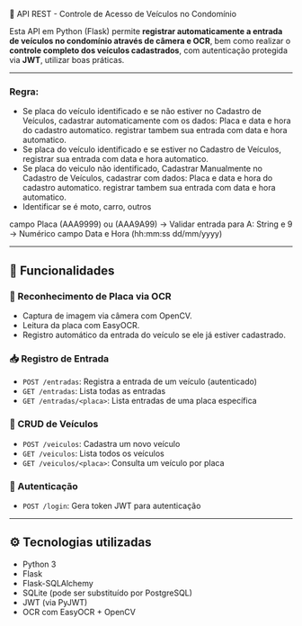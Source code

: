  🚗 API REST - Controle de Acesso de Veículos no Condomínio

Esta API em Python (Flask) permite **registrar automaticamente a entrada de veículos no condomínio através de câmera e OCR**, 
bem como realizar o **controle completo dos veículos cadastrados**, com autenticação protegida via **JWT**, utilizar boas práticas.

---
### Regra:
- Se placa do veículo identificado e se não estiver no Cadastro de Veículos, cadastrar automaticamente com os dados: Placa  e data e hora do cadastro automatico. registrar tambem sua entrada com data e hora automatico.
- Se placa do veículo identificado e se estiver no Cadastro de Veículos, registrar sua entrada com data e hora automatico.
- Se placa do veiculo não identificado, Cadastrar Manualmente no Cadastro de Veículos, cadastrar com dados: Placa e data e hora do cadastro automatico. registrar tambem sua entrada com data e hora automatico.
- Identificar se é moto, carro, outros 

campo Placa (AAA9999) ou (AAA9A99) -> Validar entrada para A: String e 9 -> Numérico
campo Data e Hora (hh:mm:ss dd/mm/yyyy) 

---

## 🔧 Funcionalidades

### 📸 Reconhecimento de Placa via OCR
- Captura de imagem via câmera com OpenCV.
- Leitura da placa com EasyOCR.
- Registro automático da entrada do veículo se ele já estiver cadastrado.

### 📥 Registro de Entrada
- `POST /entradas`: Registra a entrada de um veículo (autenticado)
- `GET /entradas`: Lista todas as entradas
- `GET /entradas/<placa>`: Lista entradas de uma placa específica

### 🚗 CRUD de Veículos
- `POST /veiculos`: Cadastra um novo veículo
- `GET /veiculos`: Lista todos os veículos
- `GET /veiculos/<placa>`: Consulta um veículo por placa

### 🔐 Autenticação
- `POST /login`: Gera token JWT para autenticação

---

## ⚙️ Tecnologias utilizadas

- Python 3
- Flask
- Flask-SQLAlchemy
- SQLite (pode ser substituído por PostgreSQL)
- JWT (via PyJWT)
- OCR com EasyOCR + OpenCV
